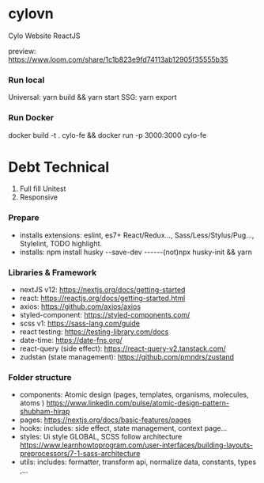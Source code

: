 # cylovn

Cylo Website ReactJS

preview: https://www.loom.com/share/1c1b823e9fd74113ab12905f35555b35

### Run local
Universal: yarn build && yarn start
SSG: yarn export

### Run Docker
docker build -t . cylo-fe && docker run -p 3000:3000 cylo-fe

# Debt Technical
1. Full fill Unitest
2. Responsive

### Prepare
* installs extensions: eslint, es7+ React/Redux..., Sass/Less/Stylus/Pug..., Stylelint, TODO highlight.
* installs: npm install husky --save-dev ------(not)npx husky-init && yarn

### Libraries & Framework
* nextJS v12: https://nextjs.org/docs/getting-started
* react: https://reactjs.org/docs/getting-started.html
* axios: https://github.com/axios/axios
* styled-component: https://styled-components.com/
* scss v1: https://sass-lang.com/guide
* react testing: https://testing-library.com/docs 
* date-time: https://date-fns.org/
* react-query (side effect): https://react-query-v2.tanstack.com/
* zudstan (state management): https://github.com/pmndrs/zustand

### Folder structure
* components: Atomic design (pages, templates, organisms, molecules, atoms ) https://www.linkedin.com/pulse/atomic-design-pattern-shubham-hirap
* pages: https://nextjs.org/docs/basic-features/pages
* hooks: includes: side effect, state management, context page...
* styles: Ui style GLOBAL, SCSS follow architecture https://www.learnhowtoprogram.com/user-interfaces/building-layouts-preprocessors/7-1-sass-architecture
* utils: includes: formatter, transform api, normalize data, constants, types ,...
